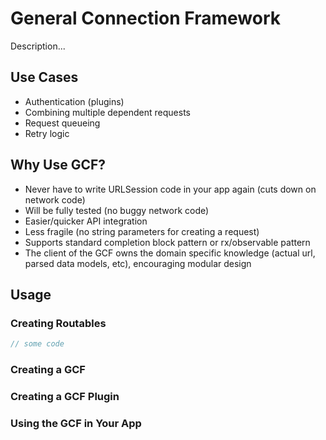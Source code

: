 # General Connection Framework

Description...

## Use Cases

- Authentication (plugins)
- Combining multiple dependent requests
- Request queueing
- Retry logic

## Why Use GCF?

- Never have to write URLSession code in your app again (cuts down on network code)
- Will be fully tested (no buggy network code)
- Easier/quicker API integration
- Less fragile (no string parameters for creating a request)
- Supports standard completion block pattern or rx/observable pattern
- The client of the GCF owns the domain specific knowledge (actual url, parsed data models, etc), encouraging modular design

## Usage

### Creating Routables

```swift
// some code
```

### Creating a GCF

### Creating a GCF Plugin

### Using the GCF in Your App
